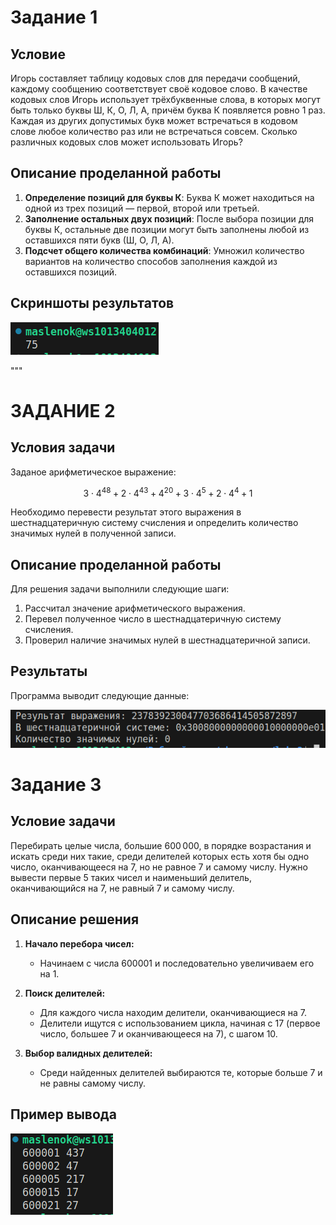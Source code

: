 # Задание 1
## Условие
Игорь составляет таблицу кодовых слов для передачи сообщений, каждому сообщению соответствует своё кодовое слово. В качестве кодовых слов Игорь использует трёхбуквенные слова, в которых могут быть только буквы Ш, К, О, Л, А, причём буква К появляется ровно 1 раз. Каждая из других допустимых букв может встречаться в кодовом слове любое количество раз или не встречаться совсем. Сколько различных кодовых слов может использовать Игорь?
## Описание проделанной работы
1. **Определение позиций для буквы К**: Буква К может находиться на одной из трех позиций — первой, второй или третьей. 
2. **Заполнение остальных двух позиций**: После выбора позиции для буквы К, остальные две позиции могут быть заполнены любой из оставшихся пяти букв (Ш, О, Л, А).
3. **Подсчет общего количества комбинаций**: Умножил количество вариантов на количество способов заполнения каждой из оставшихся позиций. 
## Скриншоты результатов

![Alt text](image.png)

"""
# ЗАДАНИЕ 2

## Условия задачи

Заданое арифметическое выражение:

$$3 \cdot 4^{48} + 2 \cdot 4^{43} + 4^{20} + 3 \cdot 4^5 + 2 \cdot 4^4 + 1$$

Необходимо перевести результат этого выражения в шестнадцатеричную систему счисления и определить количество значимых нулей в полученной записи.

## Описание проделанной работы

Для решения задачи выполнили следующие шаги:

1. Рассчитал значение арифметического выражения.
2. Перевел полученное число в шестнадцатеричную систему счисления.
3. Проверил наличие значимых нулей в шестнадцатеричной записи.

## Результаты

Программа выводит следующие данные:


![Alt text](image-1.png)

# Задание 3

## Условие задачи

Перебирать целые числа, большие 600 000, в порядке возрастания и искать среди них такие, среди делителей которых есть хотя бы одно число, оканчивающееся на 7, но не равное 7 и самому числу. Нужно вывести первые 5 таких чисел и наименьший делитель, оканчивающийся на 7, не равный 7 и самому числу.

## Описание решения

1. **Начало перебора чисел:**
   - Начинаем с числа 600001 и последовательно увеличиваем его на 1.

2. **Поиск делителей:**
   - Для каждого числа находим делители, оканчивающиеся на 7.
   - Делители ищутся с использованием цикла, начиная с 17 (первое число, большее 7 и оканчивающееся на 7), с шагом 10.

3. **Выбор валидных делителей:**
   - Среди найденных делителей выбираются те, которые больше 7 и не равны самому числу.

## Пример вывода

![Alt text](image-2.png)